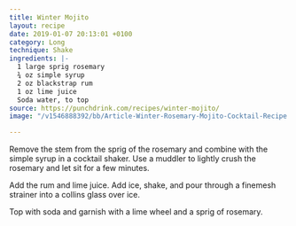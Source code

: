 ```yaml
---
title: Winter Mojito
layout: recipe
date: 2019-01-07 20:13:01 +0100
category: Long
technique: Shake
ingredients: |-
  1 large sprig rosemary
  ¾ oz simple syrup
  2 oz blackstrap rum
  1 oz lime juice
  Soda water, to top
source: https://punchdrink.com/recipes/winter-mojito/
image: "/v1546888392/bb/Article-Winter-Rosemary-Mojito-Cocktail-Recipe.jpg"

---
```

Remove the stem from the sprig of the rosemary and combine with the simple syrup in a cocktail shaker. Use a muddler to lightly crush the rosemary and let sit for a few minutes.

Add the rum and lime juice. Add ice, shake, and pour through a finemesh strainer into a collins glass over ice.

Top with soda and garnish with a lime wheel and a sprig of rosemary.
